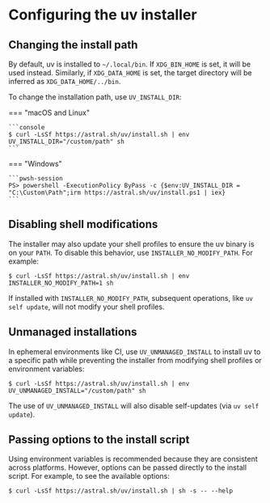 # Configuring the uv installer

## Changing the install path

By default, uv is installed to `~/.local/bin`. If `XDG_BIN_HOME` is set, it will be used instead.
Similarly, if `XDG_DATA_HOME` is set, the target directory will be inferred as
`XDG_DATA_HOME/../bin`.

To change the installation path, use `UV_INSTALL_DIR`:

=== "macOS and Linux"

    ```console
    $ curl -LsSf https://astral.sh/uv/install.sh | env UV_INSTALL_DIR="/custom/path" sh
    ```

=== "Windows"

    ```pwsh-session
    PS> powershell -ExecutionPolicy ByPass -c {$env:UV_INSTALL_DIR = "C:\Custom\Path";irm https://astral.sh/uv/install.ps1 | iex}
    ```

## Disabling shell modifications

The installer may also update your shell profiles to ensure the uv binary is on your `PATH`. To
disable this behavior, use `INSTALLER_NO_MODIFY_PATH`. For example:

```console
$ curl -LsSf https://astral.sh/uv/install.sh | env INSTALLER_NO_MODIFY_PATH=1 sh
```

If installed with `INSTALLER_NO_MODIFY_PATH`, subsequent operations, like `uv self update`, will not
modify your shell profiles.

## Unmanaged installations

In ephemeral environments like CI, use `UV_UNMANAGED_INSTALL` to install uv to a specific path while
preventing the installer from modifying shell profiles or environment variables:

```console
$ curl -LsSf https://astral.sh/uv/install.sh | env UV_UNMANAGED_INSTALL="/custom/path" sh
```

The use of `UV_UNMANAGED_INSTALL` will also disable self-updates (via `uv self update`).

## Passing options to the install script

Using environment variables is recommended because they are consistent across platforms. However,
options can be passed directly to the install script. For example, to see the available options:

```console
$ curl -LsSf https://astral.sh/uv/install.sh | sh -s -- --help
```
